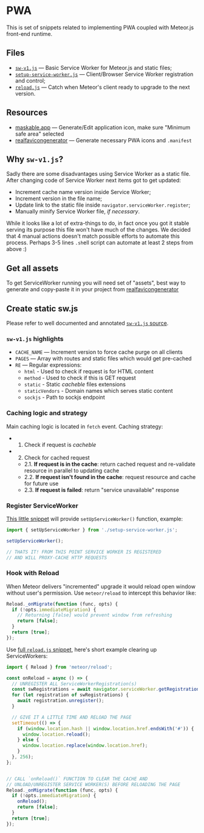# PWA

This is set of snippets related to implementing PWA coupled with Meteor.js front-end runtime.

## Files

- [`sw-v1.js`](https://github.com/veliovgroup/meteor-snippets/blob/main/pwa/sw-v1.js) — Basic Service Worker for Meteor.js and static files;
- [`setup-service-worker.js`](https://github.com/veliovgroup/meteor-snippets/blob/main/pwa/setup-service-worker.js) — Client/Browser Service Worker registration and control;
- [`reload.js`](https://github.com/veliovgroup/meteor-snippets/blob/main/pwa/reload.js) — Catch when Meteor's client ready to upgrade to the next version.

## Resources

- [maskable.app](https://maskable.app/editor) — Generate/Edit application icon, make sure "Minimum safe area" selected
- [realfavicongenerator](https://realfavicongenerator.net) — Generate necessary PWA icons and `.manifest`

## Why `sw-v1.js`?

Sadly there are some disadvantages using Service Worker as a static file. After changing code of Service Worker next items got to get updated:

- Increment cache name version inside Service Worker;
- Increment version in the file name;
- Update link to the static file inside `navigator.serviceWorker.register`;
- Manually minify Service Worker file, *if necessary*.

While it looks like a lot of extra-things to do, in fact once you got it stable serving its purpose this file won't have much of the changes. We decided that 4 manual actions doesn't match possible efforts to automate this process. Perhaps 3-5 lines `.sh`ell script can automate at least 2 steps from above :)

## Get all assets

To get ServiceWorker running you will need set of "assets", best way to generate and copy-paste it in your project from [realfavicongenerator](https://realfavicongenerator.net)

## Create static sw.js

Please refer to well documented and annotated [`sw-v1.js` source](https://github.com/veliovgroup/meteor-snippets/blob/main/pwa/sw-v1.js).

### `sw-v1.js` highlights

- `CACHE_NAME` — Increment version to force cache purge on all clients
- `PAGES` — Array with routes and static files which would get pre-cached
- `RE` — Regular expressions:
  - `html` - Used to check if request is for HTML content
  - `method` - Used to check if this is GET request
  - `static` - Static *cacheble* files extensions
  - `staticVendors` - Domain names which serves static content
  - `sockjs` - Path to sockjs endpoint

### Caching logic and strategy

Main caching logic is located in `fetch` event. Caching strategy:

- 1. Check if request is *cacheble*
- 2. Check for cached request
  - 2.1. __If request is in the cache__: return cached request and re-validate resource in parallel to updating cache
  - 2.2. __If request isn't found in the cache__: request resource and cache for future use
  - 2.3. __If request is failed__: return "service unavailable" response

### Register ServiceWorker

[This little snippet](https://github.com/veliovgroup/meteor-snippets/blob/main/pwa/setup-service-worker.js) will provide `setUpServiceWorker()` function, example:

```js
import { setUpServiceWorker } from './setup-service-worker.js';

setUpServiceWorker();

// THATS IT! FROM THIS POINT SERVICE WORKER IS REGISTERED
// AND WILL PROXY-CACHE HTTP REQUESTS
```

### Hook with Reload

When Meteor delivers "incremented" upgrade it would reload open window without user's permission. Use `meteor/reload` to intercept this behavior like:

```js
Reload._onMigrate(function (func, opts) {
  if (!opts.immediateMigration) {
    // Returning [false] would prevent window from refreshing
    return [false];
  }
  return [true];
});
```

Use [full `reload.js` snippet](https://github.com/veliovgroup/meteor-snippets/blob/main/pwa/reload.js), here's short example clearing up ServiceWorkers:

```js
import { Reload } from 'meteor/reload';

const onReload = async () => {
  // UNREGISTER ALL ServiceWorkerRegistration(s)
  const swRegistrations = await navigator.serviceWorker.getRegistrations();
  for (let registration of swRegistrations) {
    await registration.unregister();
  }

  // GIVE IT A LITTLE TIME AND RELOAD THE PAGE
  setTimeout(() => {
    if (window.location.hash || window.location.href.endsWith('#')) {
      window.location.reload();
    } else {
      window.location.replace(window.location.href);
    }
  }, 256);
};


// CALL `onReload()` FUNCTION TO CLEAR THE CACHE AND
// UNLOAD/UNREGISTER SERVICE WORKER(S) BEFORE RELOADING THE PAGE
Reload._onMigrate(function (func, opts) {
  if (!opts.immediateMigration) {
    onReload();
    return [false];
  }
  return [true];
});
```
